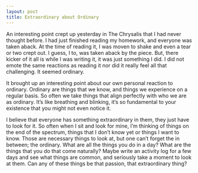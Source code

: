 ```yaml
---
layout: post
title: Extraordinary about Ordinary
---
```

An interesting point crept up yesterday in The Chrysalis that I had never thought before. I had just finished 
reading my homework, and everyone was taken aback. At the time of reading it, I was moven to shake and even a 
tear or two crept out. I guess, I to, was taken aback by the piece. But, there kicker of it all is while I 
was writing it, it was just something I did. I did not emote the same reactions as reading it nor did it 
really feel all that challenging. It seemed ordinary.

It brought up an interesting point about our own personal reaction to ordinary. Ordinary are things that we 
know, and things we experience on a regular basis. So often we take things that align perfectly with who we 
are as ordinary. It’s like breathing and blinking, it’s so fundamental to your existence that you might not 
even notice it.

I believe that everyone has something extraordinary in them, they just have to look for it. So often when I 
sit and look for mine, I’m thinking of things on the end of the spectrum, things that I don’t know yet or 
things I want to know. Those are necessary things to look at, but one can’t forget the in between; the 
ordinary. What are all the things you do in a day? What are the things that you do that come naturally? Maybe 
write an activity log for a few days and see what things are common, and seriously take a moment to look at 
them. Can any of these things be that passion, that extraordinary thing?

